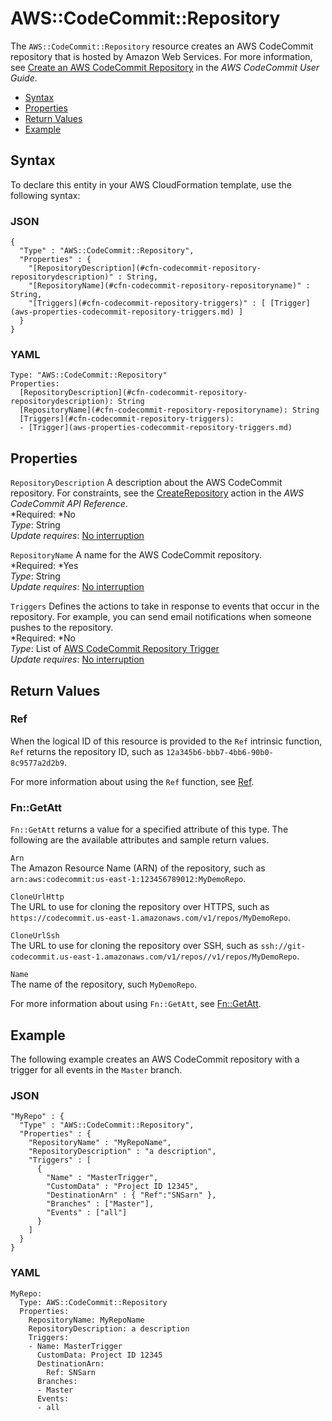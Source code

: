 # AWS::CodeCommit::Repository<a name="aws-resource-codecommit-repository"></a>

The `AWS::CodeCommit::Repository` resource creates an AWS CodeCommit repository that is hosted by Amazon Web Services\. For more information, see [Create an AWS CodeCommit Repository](http://docs.aws.amazon.com/codecommit/latest/userguide/how-to-create-repository.html) in the *AWS CodeCommit User Guide*\.


+ [Syntax](#aws-resource-codecommit-repository-syntax)
+ [Properties](#w3ab2c21c10d218b9)
+ [Return Values](#w3ab2c21c10d218c11)
+ [Example](#w3ab2c21c10d218c13)

## Syntax<a name="aws-resource-codecommit-repository-syntax"></a>

To declare this entity in your AWS CloudFormation template, use the following syntax:

### JSON<a name="aws-resource-codecommit-repository-syntax.json"></a>

```
{
  "Type" : "AWS::CodeCommit::Repository",
  "Properties" : {
    "[RepositoryDescription](#cfn-codecommit-repository-repositorydescription)" : String,
    "[RepositoryName](#cfn-codecommit-repository-repositoryname)" : String,
    "[Triggers](#cfn-codecommit-repository-triggers)" : [ [Trigger](aws-properties-codecommit-repository-triggers.md) ]
  }
}
```

### YAML<a name="aws-resource-codecommit-repository-syntax.yaml"></a>

```
Type: "AWS::CodeCommit::Repository"
Properties: 
  [RepositoryDescription](#cfn-codecommit-repository-repositorydescription): String
  [RepositoryName](#cfn-codecommit-repository-repositoryname): String
  [Triggers](#cfn-codecommit-repository-triggers):
  - [Trigger](aws-properties-codecommit-repository-triggers.md)
```

## Properties<a name="w3ab2c21c10d218b9"></a>

`RepositoryDescription`  <a name="cfn-codecommit-repository-repositorydescription"></a>
A description about the AWS CodeCommit repository\. For constraints, see the [CreateRepository](http://docs.aws.amazon.com/codecommit/latest/APIReference/API_CreateRepository.html) action in the *AWS CodeCommit API Reference*\.  
*Required: *No  
*Type*: String  
*Update requires*: [No interruption](using-cfn-updating-stacks-update-behaviors.md#update-no-interrupt)

`RepositoryName`  <a name="cfn-codecommit-repository-repositoryname"></a>
A name for the AWS CodeCommit repository\.  
*Required: *Yes  
*Type*: String  
*Update requires*: [No interruption](using-cfn-updating-stacks-update-behaviors.md#update-no-interrupt)

`Triggers`  <a name="cfn-codecommit-repository-triggers"></a>
Defines the actions to take in response to events that occur in the repository\. For example, you can send email notifications when someone pushes to the repository\.  
*Required: *No  
*Type*: List of [AWS CodeCommit Repository Trigger](aws-properties-codecommit-repository-triggers.md)  
*Update requires*: [No interruption](using-cfn-updating-stacks-update-behaviors.md#update-no-interrupt)

## Return Values<a name="w3ab2c21c10d218c11"></a>

### Ref<a name="w3ab2c21c10d218c11b2"></a>

When the logical ID of this resource is provided to the `Ref` intrinsic function, `Ref` returns the repository ID, such as `12a345b6-bbb7-4bb6-90b0-8c9577a2d2b9`\.

For more information about using the `Ref` function, see [Ref](intrinsic-function-reference-ref.md)\.

### Fn::GetAtt<a name="w3ab2c21c10d218c11b4"></a>

 `Fn::GetAtt` returns a value for a specified attribute of this type\. The following are the available attributes and sample return values\. 

`Arn`  
The Amazon Resource Name \(ARN\) of the repository, such as `arn:aws:codecommit:us-east-1:123456789012:MyDemoRepo`\.

`CloneUrlHttp`  
The URL to use for cloning the repository over HTTPS, such as `https://codecommit.us-east-1.amazonaws.com/v1/repos/MyDemoRepo`\.

`CloneUrlSsh`  
The URL to use for cloning the repository over SSH, such as `ssh://git-codecommit.us-east-1.amazonaws.com/v1/repos//v1/repos/MyDemoRepo`\.

`Name`  
The name of the repository, such `MyDemoRepo`\.

For more information about using `Fn::GetAtt`, see [Fn::GetAtt](intrinsic-function-reference-getatt.md)\.

## Example<a name="w3ab2c21c10d218c13"></a>

The following example creates an AWS CodeCommit repository with a trigger for all events in the `Master` branch\.

### JSON<a name="aws-resource-codecommit-repository-example.json"></a>

```
"MyRepo" : {
  "Type" : "AWS::CodeCommit::Repository",
  "Properties" : {
    "RepositoryName" : "MyRepoName",
    "RepositoryDescription" : "a description",
    "Triggers" : [
      {
        "Name" : "MasterTrigger",
        "CustomData" : "Project ID 12345",
        "DestinationArn" : { "Ref":"SNSarn" },
        "Branches" : ["Master"],
        "Events" : ["all"]
      }
    ]
  }
}
```

### YAML<a name="aws-resource-codecommit-repository-example.yaml"></a>

```
MyRepo:
  Type: AWS::CodeCommit::Repository
  Properties:
    RepositoryName: MyRepoName
    RepositoryDescription: a description
    Triggers:
    - Name: MasterTrigger
      CustomData: Project ID 12345
      DestinationArn:
        Ref: SNSarn
      Branches:
      - Master
      Events:
      - all
```
